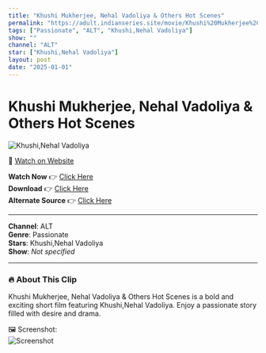 ```yaml
---
title: "Khushi Mukherjee, Nehal Vadoliya & Others Hot Scenes"
permalink: "https://adult.indianseries.site/movie/Khushi%20Mukherjee%2C%20Nehal%20Vadoliya%20%26%20Others%20Hot%20Scenes"
tags: ["Passionate", "ALT", "Khushi,Nehal Vadoliya"]
show: ""
channel: "ALT"
star: ["Khushi,Nehal Vadoliya"]
layout: post
date: "2025-01-01"
---
```


# Khushi Mukherjee, Nehal Vadoliya & Others Hot Scenes

![Khushi,Nehal Vadoliya](https://shorts.desisins.com/wp-content/uploads/2024/12/Khushi-Mukherjee-DesiSins.com_.jpg)

🔗 [Watch on Website](https://adult.indianseries.site/movie/Khushi%20Mukherjee%2C%20Nehal%20Vadoliya%20%26%20Others%20Hot%20Scenes)

**Watch Now** 👉 [Click Here](https://adult.indianseries.site/movie/Khushi%20Mukherjee%2C%20Nehal%20Vadoliya%20%26%20Others%20Hot%20Scenes)  
**Download** 👉 [Click Here](https://adult.indianseries.site/movie/Khushi%20Mukherjee%2C%20Nehal%20Vadoliya%20%26%20Others%20Hot%20Scenes)  
**Alternate Source** 👉 [Click Here](https://adult.indianseries.site/movie/Khushi%20Mukherjee%2C%20Nehal%20Vadoliya%20%26%20Others%20Hot%20Scenes)

---

**Channel**: ALT  
**Genre**: Passionate  
**Stars**: Khushi,Nehal Vadoliya  
**Show**: *Not specified*

---

### 🔥 About This Clip

Khushi Mukherjee, Nehal Vadoliya & Others Hot Scenes is a bold and exciting short film featuring Khushi,Nehal Vadoliya. Enjoy a passionate story filled with desire and drama.
 
🖼️ Screenshot:  
![Screenshot](https://shorts.desisins.com/wp-content/uploads/2024/12/Khushi-Mukherjee-DesiSins.com_.jpg)
